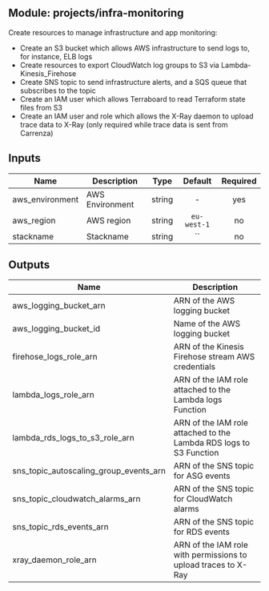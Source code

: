 ## Module: projects/infra-monitoring

Create resources to manage infrastructure and app monitoring:
  - Create an S3 bucket which allows AWS infrastructure to send logs to, for
    instance, ELB logs
  - Create resources to export CloudWatch log groups to S3 via Lambda-Kinesis_Firehose
  - Create SNS topic to send infrastructure alerts, and a SQS queue that subscribes to
    the topic
  - Create an IAM user which allows Terraboard to read Terraform state files from S3
  - Create an IAM user and role which allows the X-Ray daemon to upload trace
    data to X-Ray (only required while trace data is sent from Carrenza)


## Inputs

| Name | Description | Type | Default | Required |
|------|-------------|:----:|:-----:|:-----:|
| aws_environment | AWS Environment | string | - | yes |
| aws_region | AWS region | string | `eu-west-1` | no |
| stackname | Stackname | string | `` | no |

## Outputs

| Name | Description |
|------|-------------|
| aws_logging_bucket_arn | ARN of the AWS logging bucket |
| aws_logging_bucket_id | Name of the AWS logging bucket |
| firehose_logs_role_arn | ARN of the Kinesis Firehose stream AWS credentials |
| lambda_logs_role_arn | ARN of the IAM role attached to the Lambda logs Function |
| lambda_rds_logs_to_s3_role_arn | ARN of the IAM role attached to the Lambda RDS logs to S3 Function |
| sns_topic_autoscaling_group_events_arn | ARN of the SNS topic for ASG events |
| sns_topic_cloudwatch_alarms_arn | ARN of the SNS topic for CloudWatch alarms |
| sns_topic_rds_events_arn | ARN of the SNS topic for RDS events |
| xray_daemon_role_arn | ARN of the IAM role with permissions to upload traces to X-Ray |


